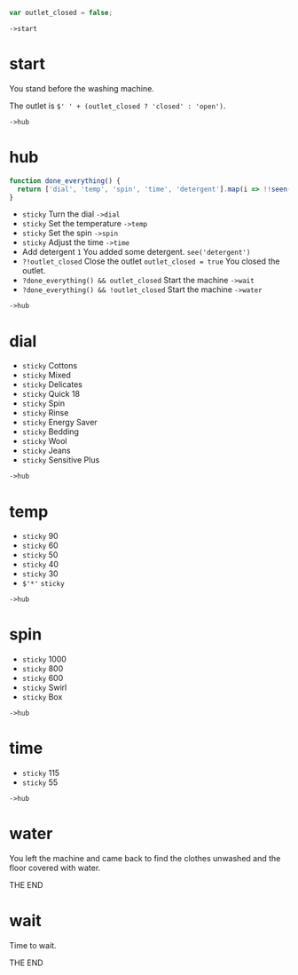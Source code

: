 ```js
var outlet_closed = false;
```

`->start`

# start

You stand before the washing machine.

The outlet is `$' ' + (outlet_closed ? 'closed' : 'open')`.

`->hub`

# hub

```js
function done_everything() {
  return ['dial', 'temp', 'spin', 'time', 'detergent'].map(i => !!seen(i)).reduce((a, b) => a && b, true);
}
```

- `sticky` Turn the dial `->dial`
- `sticky` Set the temperature `->temp`
- `sticky` Set the spin `->spin`
- `sticky` Adjust the time `->time`
- Add detergent `1` You added some detergent. `see('detergent')`
- `?!outlet_closed` Close the outlet `outlet_closed = true` You closed the outlet.
- `?done_everything() && outlet_closed` Start the machine `->wait`
- `?done_everything() && !outlet_closed` Start the machine `->water`

`->hub`

# dial

- `sticky` Cottons
- `sticky` Mixed
- `sticky` Delicates
- `sticky` Quick 18
- `sticky` Spin
- `sticky` Rinse
- `sticky` Energy Saver
- `sticky` Bedding
- `sticky` Wool
- `sticky` Jeans
- `sticky` Sensitive Plus

`->hub`

# temp

- `sticky` 90
- `sticky` 60
- `sticky` 50
- `sticky` 40
- `sticky` 30
- `$'*'` `sticky`

`->hub`

# spin

- `sticky` 1000
- `sticky` 800
- `sticky` 600
- `sticky` Swirl
- `sticky` Box

`->hub`

# time

- `sticky` 115
- `sticky` 55

`->hub`

# water

You left the machine and came back to find the clothes unwashed and the floor covered with water.

THE END

# wait

Time to wait.

THE END